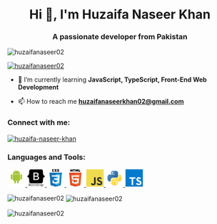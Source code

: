 <h1 align="center">Hi 👋, I'm Huzaifa Naseer Khan</h1>
<h3 align="center">A passionate developer from Pakistan</h3>

<p align="left"> <img src="https://komarev.com/ghpvc/?username=huzaifanaseer02&label=Profile%20views&color=0e75b6&style=flat" alt="huzaifanaseer02" /> </p>

<p align="left"> <a href="https://github.com/ryo-ma/github-profile-trophy"><img src="https://github-profile-trophy.vercel.app/?username=huzaifanaseer02" alt="huzaifanaseer02" /></a> </p>

- 🌱 I’m currently learning **JavaScript, TypeScript, Front-End Web Development**

- 📫 How to reach me **huzaifanaseerkhan02@gmail.com**

<h3 align="left">Connect with me:</h3>
<p align="left">
<a href="https://linkedin.com/in/huzaifa-naseer-khan" target="blank"><img align="center" src="https://raw.githubusercontent.com/rahuldkjain/github-profile-readme-generator/master/src/images/icons/Social/linked-in-alt.svg" alt="huzaifa-naseer-khan" height="30" width="40" /></a>
</p>

<h3 align="left">Languages and Tools:</h3>
<p align="left"> <a href="https://developer.android.com" target="_blank" rel="noreferrer"> <img src="https://raw.githubusercontent.com/devicons/devicon/master/icons/android/android-original-wordmark.svg" alt="android" width="40" height="40"/> </a> <a href="https://getbootstrap.com" target="_blank" rel="noreferrer"> <img src="https://raw.githubusercontent.com/devicons/devicon/master/icons/bootstrap/bootstrap-plain-wordmark.svg" alt="bootstrap" width="40" height="40"/> </a> <a href="https://www.w3schools.com/css/" target="_blank" rel="noreferrer"> <img src="https://raw.githubusercontent.com/devicons/devicon/master/icons/css3/css3-original-wordmark.svg" alt="css3" width="40" height="40"/> </a> <a href="https://www.w3.org/html/" target="_blank" rel="noreferrer"> <img src="https://raw.githubusercontent.com/devicons/devicon/master/icons/html5/html5-original-wordmark.svg" alt="html5" width="40" height="40"/> </a> <a href="https://developer.mozilla.org/en-US/docs/Web/JavaScript" target="_blank" rel="noreferrer"> <img src="https://raw.githubusercontent.com/devicons/devicon/master/icons/javascript/javascript-original.svg" alt="javascript" width="40" height="40"/> </a> <a href="https://www.python.org" target="_blank" rel="noreferrer"> <img src="https://raw.githubusercontent.com/devicons/devicon/master/icons/python/python-original.svg" alt="python" width="40" height="40"/> </a> <a href="https://www.typescriptlang.org/" target="_blank" rel="noreferrer"> <img src="https://raw.githubusercontent.com/devicons/devicon/master/icons/typescript/typescript-original.svg" alt="typescript" width="40" height="40"/> </a> </p>

<p><img align="left" src="https://github-readme-stats.vercel.app/api/top-langs?username=huzaifanaseer02&show_icons=true&locale=en&layout=compact" alt="huzaifanaseer02" /></p>

<p>&nbsp;<img align="center" src="https://github-readme-stats.vercel.app/api?username=huzaifanaseer02&show_icons=true&locale=en" alt="huzaifanaseer02" /></p>

<p><img align="center" src="https://github-readme-streak-stats.herokuapp.com/?user=huzaifanaseer02&" alt="huzaifanaseer02" /></p>

